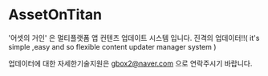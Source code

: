 AssetOnTitan
============

'어셋의 거인' 은  멀티플랫폼 앱 컨텐츠 업데이트 시스템 입니다.
 진격의 업데이터!!( it's simple ,easy and so flexible content updater manager system )

업데이터에 대한 자세한기술지원은 gbox2@naver.com 으로 연락주시기 바랍니다.

